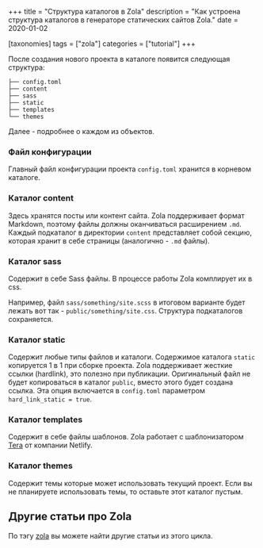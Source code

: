 +++
title = "Структура каталогов в Zola"
description = "Как устроена структура каталогов в генераторе статических сайтов Zola."
date = 2020-01-02

[taxonomies]
tags = ["zola"]
categories = ["tutorial"]
+++

После создания нового проекта в каталоге появится следующая структура:

```
├── config.toml
├── content
├── sass
├── static
├── templates
└── themes
```

Далее - подробнее о каждом из объектов.

### Файл конфигурации

Главный файл конфигурации проекта `config.toml` хранится в корневом каталоге.

### Каталог content

Здесь хранятся посты или контент сайта. Zola поддерживает формат Markdown, 
поэтому файлы должны оканчиваться расширением `.md`. Каждый подкаталог в директории `content` представляет собой секцию, 
которая хранит в себе страницы (аналогично - `.md` файлы).

### Каталог sass
Содержит в себе Sass файлы. В процессе работы Zola комплирует их в css.

Например, файл `sass/something/site.scss` в итоговом варианте будет лежать вот так - `public/something/site.css`.
Структура подкаталогов сохраняется.


### Каталог static

Содержит любые типы файлов и каталоги. Содержимое каталога `static` копируется 1 в 1 при сборке проекта.
Zola поддерживает жесткие ссылки (hardlink), это полезно при публикации. Оригинальный файл не будет копироваться в каталог
`public`, вместо этого будет создана ссылка.
Эта опция включается в `config.toml` параметром `hard_link_static = true`. 


### Каталог templates

Содержит в себе файлы шаблонов. Zola работает с шаблонизатором [Tera](https://tera.netlify.com/) от компании Netlify.

### Каталог themes

Содержит темы которые может использовать текущий проект. Если вы не планируете использовать темы, то оставьте этот
каталог пустым.

## Другие статьи про Zola

По тэгу [zola](/tags/zola) вы можете найти другие статьи из этого цикла.
